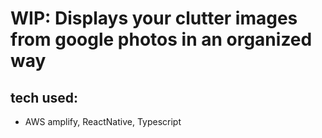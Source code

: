 # WIP: Displays your clutter images from google photos in an organized way

## tech used:
* AWS amplify, ReactNative, Typescript

